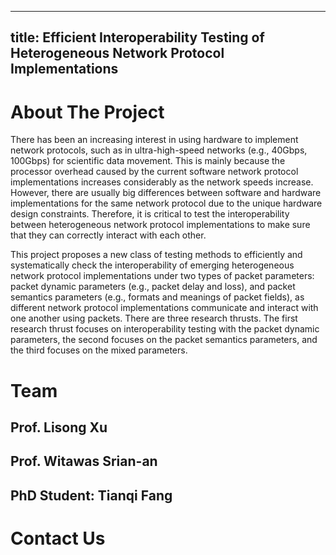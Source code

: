 
---
title: Efficient Interoperability Testing of Heterogeneous Network Protocol Implementations
---

# About The Project

There has been an increasing interest in using hardware to implement network protocols, such as in ultra-high-speed networks (e.g., 40Gbps, 100Gbps) for scientific data movement. This is mainly because the processor overhead caused by the current software network protocol implementations increases considerably as the network speeds increase. However, there are usually big differences between software and hardware implementations for the same network protocol due to the unique hardware design constraints. Therefore, it is critical to test the interoperability between heterogeneous network protocol implementations to make sure that they can correctly interact with each other.

This project proposes a new class of testing methods to efficiently and systematically check the interoperability of emerging heterogeneous network protocol implementations under two types of packet parameters: packet dynamic parameters (e.g., packet delay and loss), and packet semantics parameters (e.g., formats and meanings of packet fields), as different network protocol implementations communicate and interact with one another using packets. There are three research thrusts. The first research thrust focuses on interoperability testing with the packet dynamic parameters, the second focuses on the packet semantics parameters, and the third focuses on the mixed parameters.

# Team

## Prof. Lisong Xu

## Prof. Witawas Srian-an

## PhD Student: Tianqi Fang

# Contact Us

